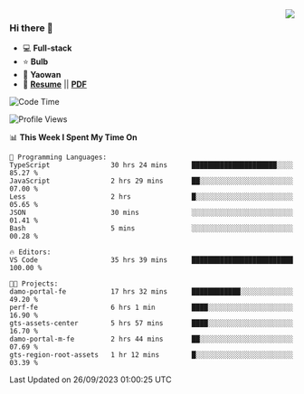 <img align="right" src="https://github-readme-stats.vercel.app/api?username=LolipopJ&show_icons=true&count_private=true&hide_title=true&include_all_commits=true&theme=vue">

### Hi there 👋

- :computer: **Full-stack**
- :star: **Bulb**
- :pill: **Yaowan**
- :milky_way: [**Resume**](https://lolipopj.github.io/resume/) || [**PDF**](https://cdn.jsdelivr.net/gh/lolipopj/resume/export/resume-en.pdf)

<!--START_SECTION:waka-->
![Code Time](http://img.shields.io/badge/Code%20Time-1%2C719%20hrs%2014%20mins-blue)

![Profile Views](http://img.shields.io/badge/Profile%20Views-1-blue)

📊 **This Week I Spent My Time On** 

```text
💬 Programming Languages: 
TypeScript               30 hrs 24 mins      █████████████████████░░░░   85.27 % 
JavaScript               2 hrs 29 mins       ██░░░░░░░░░░░░░░░░░░░░░░░   07.00 % 
Less                     2 hrs               █░░░░░░░░░░░░░░░░░░░░░░░░   05.65 % 
JSON                     30 mins             ░░░░░░░░░░░░░░░░░░░░░░░░░   01.41 % 
Bash                     5 mins              ░░░░░░░░░░░░░░░░░░░░░░░░░   00.28 % 

🔥 Editors: 
VS Code                  35 hrs 39 mins      █████████████████████████   100.00 % 

🐱‍💻 Projects: 
damo-portal-fe           17 hrs 32 mins      ████████████░░░░░░░░░░░░░   49.20 % 
perf-fe                  6 hrs 1 min         ████░░░░░░░░░░░░░░░░░░░░░   16.90 % 
gts-assets-center        5 hrs 57 mins       ████░░░░░░░░░░░░░░░░░░░░░   16.70 % 
damo-portal-m-fe         2 hrs 44 mins       ██░░░░░░░░░░░░░░░░░░░░░░░   07.69 % 
gts-region-root-assets   1 hr 12 mins        █░░░░░░░░░░░░░░░░░░░░░░░░   03.39 % 
```


 Last Updated on 26/09/2023 01:00:25 UTC
<!--END_SECTION:waka-->
